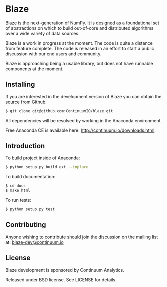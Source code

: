 Blaze
=====

Blaze is the next-generation of NumPy. It is designed as a foundational
set of abstractions on which to build out-of-core and distributed
algorithms over a wide variety of data sources.

Blaze is a work in progress at the moment. The code is quite a distance
from feature complete. The code is released in an effort to start a
public discussion with our end users and community.

Blaze is approaching being a usable library, but does not have runnable
components at the moment.

Installing
----------

If you are interested in the development version of Blaze you can
obtain the source from Github.

```bash
$ git clone git@github.com:ContinuumIO/blaze.git
```

All dependencies will be resolved by working in the Anaconda environment.

Free Anaconda CE is available here: http://continuum.io/downloads.html.

Introduction
------------

To build project inside of Anaconda:

```bash
$ python setup.py build_ext --inplace
```

To build documentation:

```bash
$ cd docs
$ make html
```

To run tests:

```bash
$ python setup.py test
```

Contributing
------------

Anyone wishing to contribute should join the discussion on the mailing
list at: blaze-dev@continuum.io

License
-------

Blaze development is sponsored by Continuum Analytics.

Released under BSD license. See LICENSE for details.
